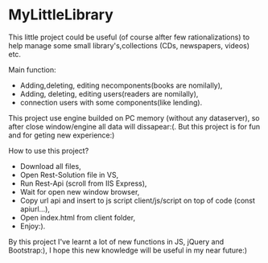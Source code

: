 # MyLittleLibrary
This little project could be useful (of course alfter few rationalizations) to help manage some small library's,collections (CDs, newspapers, videos) etc.

Main function:
- Adding,deleting, editing necomponents(books are nomilally),
- Adding, deleting, editing users(readers are nomilally), 
- connection users with some components(like lending).

This project use engine builded on PC memory (without any dataserver), so after close window/engine all data will dissapear:(. But this project is for fun and for geting new experience:) 

How to use this project?
- Download all files,
- Open Rest-Solution file in VS,
- Run Rest-Api (scroll from IIS Express),
- Wait for open new window browser,
- Copy url api and insert to js script client/js/script on top of code (const apiurl...),
- Open index.html from client folder,
- Enjoy:).

By this project I've learnt a lot of new functions in JS, jQuery and Bootstrap:), I hope this new knowledge will be useful in my near future:)


